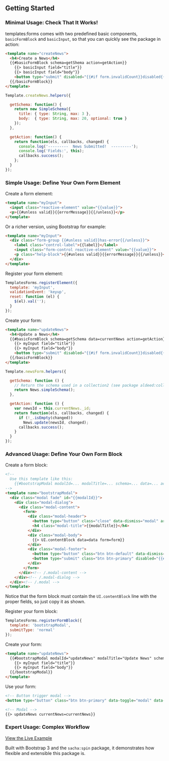 ## Getting Started

### Minimal Usage: Check That It Works!

templates:forms comes with two predefined basic components, `basicFormBlock` and  `basicInput`, so that you can quickly see the package in action:

```html
<template name="createNews">
  <h4>Create a News</h4>
  {{#basicFormBlock schema=getShema action=getAction}}
    {{> basicInput field="title"}}
    {{> basicInput field="body"}}
    <button type="submit" disabled="{{#if form.invalidCount}}disabled{{/if}}">Submit</button>
  {{/basicFormBlock}}
</template>
```
```javascript
Template.createNews.helpers({

  getSchema: function() {
    return new SimpleSchema({
      title: { type: String, max: 3 },
      body:  { type: String, max: 20, optional: true }
    });
  },

  getAction: function() {
    return function(els, callbacks, changed) {
      console.log('---------  News Submitted!  ---------');
      console.log('Fields:', this);
      callbacks.success();
    };
  }
});
```

### Simple Usage: Define Your Own Form Element

Create a form element:

```html
<template name="myInput">
  <input class="reactive-element" value="{{value}}">
  <p>{{#unless valid}}{{errorMessage}}{{/unless}}</p>
</template>
```

Or a richer version, using Bootstrap for example:

```html
<template name="myInput">
  <div class="form-group {{#unless valid}}has-error{{/unless}}">
    <label class="control-label">{{label}}</label>
    <input class="form-control reactive-element" value="{{value}}">
    <p class="help-block">{{#unless valid}}{{errorMessage}}{{/unless}}</p>
  </div>
</template>
```

Register your form element:
```javascript
TemplatesForms.registerElement({
  template: 'myInput',
  validationEvent: 'keyup',
  reset: function (el) {
    $(el).val('');
  }
});
```

Create your form:
```html
<template name="updateNews">
  <h4>Update a News</h4>
  {{#basicFormBlock schema=getSchema data=currentNews action=getAction}}
    {{> myInput field="title"}}
    {{> myInput field="body"}}
    <button type="submit" disabled="{{#if form.invalidCount}}disabled{{/if}}">Submit</button>
  {{/basicFormBlock}}
</template>
```

```javascript
Template.newsForm.helpers({

  getSchema: function () {
    // Return the schema used in a collection2 (see package aldeed:collection2)
    return News.simpleSchema();
  },

  getAction: function () {
    var newsId = this.currentNews._id;
    return function(els, callbacks, changed) {
      if (!_.isEmpty(changed))
        News.update(newsId, changed);
      callbacks.success();
    }
  }
});
```

### Advanced Usage: Define Your Own Form Block

Create a form block:
```html
<!--
  Use this template like this:
    {{#bootstrapModal modalId=... modalTitle=... schema=... data=... action=...}}
-->
<template name="bootstrapModal">
  <div class="modal fade" id="{{modalId}}">
    <div class="modal-dialog">
      <div class="modal-content">
        <form>
          <div class="modal-header">
            <button type="button" class="close" data-dismiss="modal" aria-label="Close"><span aria-hidden="true">&times;</span></button>
            <h4 class="modal-title">{{modalTitle}}</h4>
          </div>
          <div class="modal-body">
            {{> UI.contentBlock data=data form=form}}
          </div>
          <div class="modal-footer">
            <button type="button" class="btn btn-default" data-dismiss="modal">Cancel</button>
            <button type="submit" class="btn btn-primary" disabled="{{#if invalidCount}}disabled{{/if}}">Save</button>
          </div>
        </form>
      </div><!-- /.modal-content -->
    </div><!-- /.modal-dialog -->
  </div><!-- /.modal -->
</template>
```
Notice that the form block must contain the `UI.contentBlock` line with the proper fields, so just copy it as shown.

Register your form block:
```javascript
TemplatesForms.registerFormBlock({
  template: 'bootstrapModal',
  submitType: 'normal'
});
```

Create your form:
```html
<template name="updateNews">
  {{#bootstrapModal modalId="updateNews" modalTitle="Update News" schema=getShema data=currentNews action=getAction}}
    {{> myInput field="title"}}
    {{> myInput field="body"}}
  {{/bootstrapModal}}
</template>
```

Use your form:
```html
<!-- Button trigger modal -->
<button type="button" class="btn btn-primary" data-toggle="modal" data-target="#updateNews">Update</button>

<!-- Modal -->
{{> updateNews currentNews=currentNews}}
```

### Expert Usage: Complex Workflow

[View the Live Example](http://forms-example.meteor.com/)

Built with Bootstrap 3 and the `sacha:spin` package, it demonstrates how flexible and extensible this package is.

<br />

